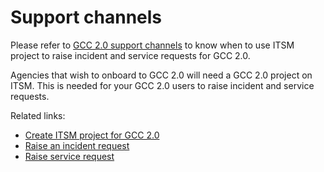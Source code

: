 # Support channels

Please refer to [GCC 2.0 support channels](https://docs.developer.tech.gov.sg/docs/overview-of-gcc-version-2/#/support) to know when to use ITSM project to raise incident and service requests for GCC 2.0.

Agencies that wish to onboard to GCC 2.0 will need a GCC 2.0 project on ITSM. This is needed for your GCC 2.0 users to raise incident and service requests.


Related links:
- [Create ITSM project for GCC 2.0](support/create-itsm-project)
- [Raise an incident request](support/raise-an-incident-request)
- [Raise service request](support/raise-a-service-request)
